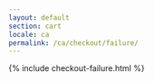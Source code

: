 ```yaml
---
layout: default
section: cart
locale: ca
permalink: /ca/checkout/failure/
---
```


{% include checkout-failure.html %}

